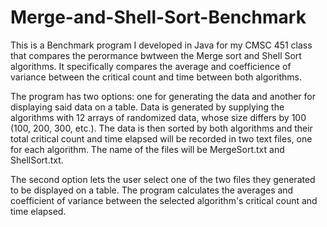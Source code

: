 # Merge-and-Shell-Sort-Benchmark
This is a Benchmark program I developed in Java for my CMSC 451 class that compares the perormance bwtween the Merge sort and Shell Sort algorithms.
It specifically compares the average and coefficience of variance between the critical count and time between both algorithms.

The program has two options: one for generating the data and another for displaying said data on a table.
Data is generated by supplying the algorithms with 12 arrays of randomized data, whose size differs by 100 (100, 200, 300, etc.).
The data is then sorted by both algorithms and their total critical count and time elapsed will be recorded in two text files, one for each algorithm.
The name of the files will be MergeSort.txt and ShellSort.txt.

The second option lets the user select one of the two files they generated to be displayed on a table. The program calculates the averages and
coefficient of variance between the selected algorithm's critical count and time elapsed.
